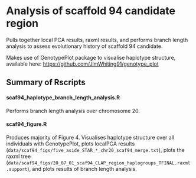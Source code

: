# Analysis of scaffold 94 candidate region

Pulls together local PCA results, raxml results, and performs branch length analysis to assess evolutionary history of scaffold 94 candidate.

Makes use of GenotypePlot package to visualise haplotype structure, available here: https://github.com/JimWhiting91/genotype_plot

## Summary of Rscripts
#### scaf94_haplotype_branch_length_analysis.R
Performs branch length analysis over chromosome 20.

#### scaf94_figure.R
Produces majority of Figure 4. Visualises haplotype structure over all individuals with GenotypePlot, plots localPCA results (`data/scaf94_figs/five_aside_STAR_*_chr20_scaf94_merge.txt`), plots the raxml tree (`data/scaf94_figs/20_07_01_scaf94_CLAP_region_haplogroups_TFINAL.raxml.support`), and plots results of branch length analysis.
